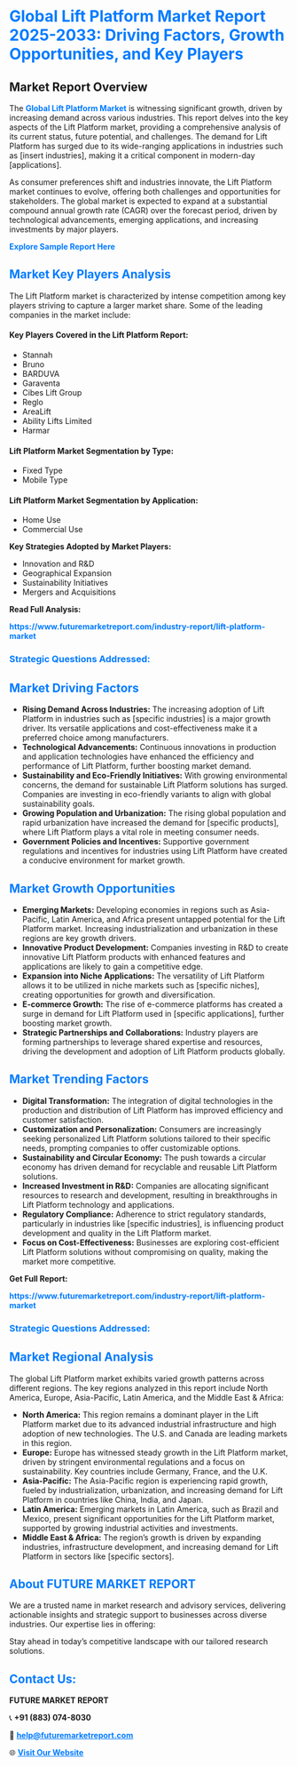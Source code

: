 <h1 style="color: #007BFF;">Global Lift Platform Market Report 2025-2033: Driving Factors, Growth Opportunities, and Key Players</h1>

<section id="overview">
<h2>Market Report Overview</h2>
<p>The <a href="https://www.futuremarketreport.com/industry-report/lift-platform-market" style="color: #007BFF; text-decoration: none;"><strong>Global Lift Platform Market</strong></a> is witnessing significant growth, driven by increasing demand across various industries. This report delves into the key aspects of the Lift Platform market, providing a comprehensive analysis of its current status, future potential, and challenges. The demand for Lift Platform has surged due to its wide-ranging applications in industries such as [insert industries], making it a critical component in modern-day [applications].</p>
<p>As consumer preferences shift and industries innovate, the Lift Platform market continues to evolve, offering both challenges and opportunities for stakeholders. The global market is expected to expand at a substantial compound annual growth rate (CAGR) over the forecast period, driven by technological advancements, emerging applications, and increasing investments by major players.</p>
</section>

<section id="overview">
<p><a href="https://www.futuremarketreport.com/request-sample/reportId=55374" style="color: #007BFF; text-decoration: none;"><strong>Explore Sample Report Here</strong></a></p>
</section>

<section id="key-players">
<h2 style="color: #007BFF;">Market Key Players Analysis</h2>
<p>The Lift Platform market is characterized by intense competition among key players striving to capture a larger market share. Some of the leading companies in the market include:</p>
<h4>Key Players Covered in the Lift Platform Report:</h4>
<ul><li>Stannah</li><li>Bruno</li><li>BARDUVA</li><li>Garaventa</li><li>Cibes Lift Group</li><li>Reglo</li><li>AreaLift</li><li>Ability Lifts Limited</li><li>Harmar</li></ul>
<h4>Lift Platform Market Segmentation by Type:</h4>
<ul><li>Fixed Type</li><li>Mobile Type</li></ul>

<h4>Lift Platform Market Segmentation by Application:</h4>
<ul><li>Home Use</li><li>Commercial Use</li></ul>
<p><strong>Key Strategies Adopted by Market Players:</strong></p>
<ul>
<li>Innovation and R&D</li>
<li>Geographical Expansion</li>
<li>Sustainability Initiatives</li>
<li>Mergers and Acquisitions</li>
</ul>
</section>

<section>
<p><strong>Read Full Analysis: </strong></p><a href="https://www.futuremarketreport.com/industry-report/lift-platform-market" style="color: #007BFF; text-decoration: none;"><strong>https://www.futuremarketreport.com/industry-report/lift-platform-market</strong></a>
<h3 style="color: #007BFF;">Strategic Questions Addressed:</h3>
</section>

<section id="driving-factors">
<h2 style="color: #007BFF;">Market Driving Factors</h2>
<ul>
<li><strong>Rising Demand Across Industries:</strong> The increasing adoption of Lift Platform in industries such as [specific industries] is a major growth driver. Its versatile applications and cost-effectiveness make it a preferred choice among manufacturers.</li>
<li><strong>Technological Advancements:</strong> Continuous innovations in production and application technologies have enhanced the efficiency and performance of Lift Platform, further boosting market demand.</li>
<li><strong>Sustainability and Eco-Friendly Initiatives:</strong> With growing environmental concerns, the demand for sustainable Lift Platform solutions has surged. Companies are investing in eco-friendly variants to align with global sustainability goals.</li>
<li><strong>Growing Population and Urbanization:</strong> The rising global population and rapid urbanization have increased the demand for [specific products], where Lift Platform plays a vital role in meeting consumer needs.</li>
<li><strong>Government Policies and Incentives:</strong> Supportive government regulations and incentives for industries using Lift Platform have created a conducive environment for market growth.</li>
</ul>
</section>

<section id="growth-opportunities">
<h2 style="color: #007BFF;">Market Growth Opportunities</h2>
<ul>
<li><strong>Emerging Markets:</strong> Developing economies in regions such as Asia-Pacific, Latin America, and Africa present untapped potential for the Lift Platform market. Increasing industrialization and urbanization in these regions are key growth drivers.</li>
<li><strong>Innovative Product Development:</strong> Companies investing in R&D to create innovative Lift Platform products with enhanced features and applications are likely to gain a competitive edge.</li>
<li><strong>Expansion into Niche Applications:</strong> The versatility of Lift Platform allows it to be utilized in niche markets such as [specific niches], creating opportunities for growth and diversification.</li>
<li><strong>E-commerce Growth:</strong> The rise of e-commerce platforms has created a surge in demand for Lift Platform used in [specific applications], further boosting market growth.</li>
<li><strong>Strategic Partnerships and Collaborations:</strong> Industry players are forming partnerships to leverage shared expertise and resources, driving the development and adoption of Lift Platform products globally.</li>
</ul>
</section>

<section id="trending-factors">
<h2 style="color: #007BFF;">Market Trending Factors</h2>
<ul>
<li><strong>Digital Transformation:</strong> The integration of digital technologies in the production and distribution of Lift Platform has improved efficiency and customer satisfaction.</li>
<li><strong>Customization and Personalization:</strong> Consumers are increasingly seeking personalized Lift Platform solutions tailored to their specific needs, prompting companies to offer customizable options.</li>
<li><strong>Sustainability and Circular Economy:</strong> The push towards a circular economy has driven demand for recyclable and reusable Lift Platform solutions.</li>
<li><strong>Increased Investment in R&D:</strong> Companies are allocating significant resources to research and development, resulting in breakthroughs in Lift Platform technology and applications.</li>
<li><strong>Regulatory Compliance:</strong> Adherence to strict regulatory standards, particularly in industries like [specific industries], is influencing product development and quality in the Lift Platform market.</li>
<li><strong>Focus on Cost-Effectiveness:</strong> Businesses are exploring cost-efficient Lift Platform solutions without compromising on quality, making the market more competitive.</li>
</ul>
</section>

<section>
<p><strong>Get Full Report: </strong></p><a href="https://www.futuremarketreport.com/industry-report/lift-platform-market" style="color: #007BFF; text-decoration: none;"><strong>https://www.futuremarketreport.com/industry-report/lift-platform-market</strong></a>
<h3 style="color: #007BFF;">Strategic Questions Addressed:</h3>
</section>


<section id="regional-analysis">
<h2 style="color: #007BFF;">Market Regional Analysis</h2>
<p>The global Lift Platform market exhibits varied growth patterns across different regions. The key regions analyzed in this report include North America, Europe, Asia-Pacific, Latin America, and the Middle East & Africa:</p>
<ul>
<li><strong>North America:</strong> This region remains a dominant player in the Lift Platform market due to its advanced industrial infrastructure and high adoption of new technologies. The U.S. and Canada are leading markets in this region.</li>
<li><strong>Europe:</strong> Europe has witnessed steady growth in the Lift Platform market, driven by stringent environmental regulations and a focus on sustainability. Key countries include Germany, France, and the U.K.</li>
<li><strong>Asia-Pacific:</strong> The Asia-Pacific region is experiencing rapid growth, fueled by industrialization, urbanization, and increasing demand for Lift Platform in countries like China, India, and Japan.</li>
<li><strong>Latin America:</strong> Emerging markets in Latin America, such as Brazil and Mexico, present significant opportunities for the Lift Platform market, supported by growing industrial activities and investments.</li>
<li><strong>Middle East & Africa:</strong> The region’s growth is driven by expanding industries, infrastructure development, and increasing demand for Lift Platform in sectors like [specific sectors].</li>
</ul>
</section>

<footer>
<h2 style="color: #007BFF;">About FUTURE MARKET REPORT</h2>
<p>We are a trusted name in market research and advisory services, delivering actionable insights and strategic support to businesses across diverse industries. Our expertise lies in offering:</p>

<p>Stay ahead in today’s competitive landscape with our tailored research solutions.</p>

<h2 style="color: #007BFF;">Contact Us:</h2>
<p><strong>FUTURE MARKET REPORT</strong></p>
<p>📞 <strong>+91 (883) 074-8030</strong></p>
<p>📧 <strong><a href="mailto:help@futuremarketreport.com" style="color: #007BFF;">help@futuremarketreport.com</a></strong></p>
<p>🌐 <strong><a href="https://www.futuremarketreport.com/" style="color: #007BFF;">Visit Our Website</a></strong></p>
</footer>